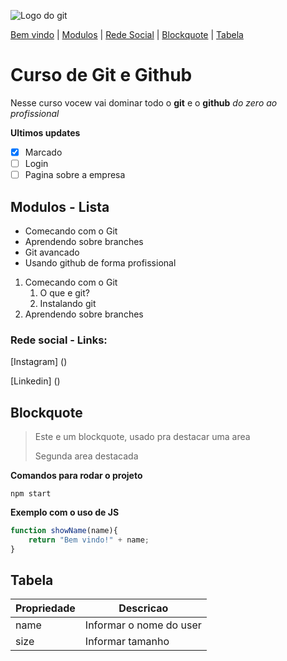 ![Logo do git]()

[Bem vindo](#curso-de-git-e-github) |
[Modulos](#modulos---lista) |
[Rede Social](#rede-social---links) |
[Blockquote](#blockquote) |
[Tabela](#tabela)

# Curso de Git e Github 

Nesse curso vocew vai dominar todo o **git** e o  **github** _do zero ao profissional_ 

**Ultimos updates**

- [x] Marcado
- [ ] Login
- [ ] Pagina sobre a empresa

## Modulos - Lista

* Comecando com o Git
* Aprendendo sobre branches
* Git avancado
* Usando github de forma profissional

1. Comecando com o Git
   1. O que e git?
   2. Instalando git
2. Aprendendo sobre branches


### Rede social - Links:

[Instagram] ()

[Linkedin] ()

## Blockquote

>Este e um blockquote, usado pra destacar uma area
>
>Segunda area destacada

**Comandos para rodar o projeto**

```
npm start
```
**Exemplo com o uso de JS**


```js
function showName(name){
    return "Bem vindo!" + name;
}
```


## Tabela

Propriedade | Descricao
----------- | ---------
name | Informar o nome do user
size | Informar tamanho
